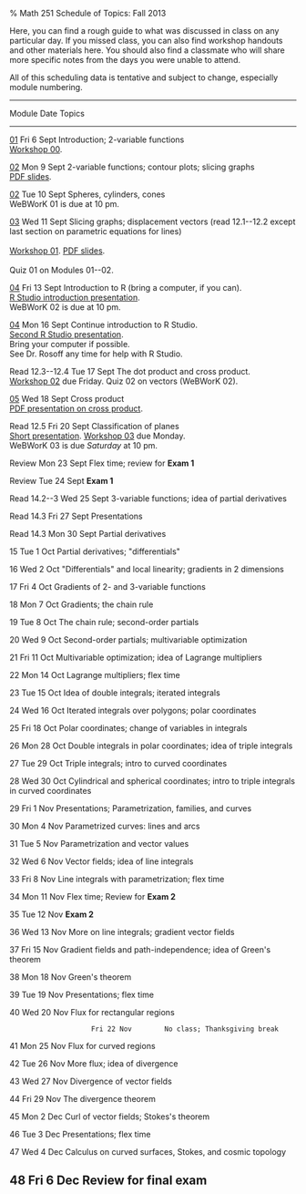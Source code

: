 % Math 251 Schedule of Topics: Fall 2013 

Here, you can find a rough guide to what was discussed in class on any
particular day. If you missed class, you can also find workshop handouts
and other materials here. You should also find a classmate who will share
more specific notes from the days you were unable to attend.

All of this scheduling data is tentative and subject to change, especially
module numbering.

-------------------------------------------------------------------------------------------
 Module                   Date           Topics 
------------------   --------------     ---------------------------------------------------
  [01][m01]             Fri 6 Sept        Introduction; 2-variable functions <br />
                                          [Workshop 00][w00].
                                                                           
  [02][m02]             Mon 9 Sept        2-variable functions; contour plots; slicing graphs <br />
                                          [PDF slides][d01].
               
  [02][m02]             Tue 10 Sept       Spheres, cylinders, cones <br />
                                          WeBWorK 01 is due at 10 pm.
                                          
  [03][m03]             Wed 11 Sept       Slicing graphs; displacement vectors (read 12.1--12.2 except last section on parametric equations for lines) <br />  
                                          [Workshop 01][w01]. [PDF slides][d02]. <br />  
                                          Quiz 01 on Modules 01--02.            
         
  [04][m04]             Fri 13 Sept       Introduction to R (bring a computer, if you can). <br />
                                          [R Studio introduction presentation][d03]. <br />
                                          WeBWorK 02 is due at 10 pm.
         
  [04][m04]             Mon 16 Sept       Continue introduction to R Studio. <br />
                                          [Second R Studio presentation][d04]. <br />
                                          Bring your computer if possible. <br />
                                          See Dr. Rosoff any time for help with R Studio.
                                                                                
  Read 12.3--12.4       Tue 17 Sept       The dot product and cross product. <br />
                                          [Workshop 02][w02] due Friday.
                                          Quiz 02 on vectors (WeBWorK 02). 
                                                                                              
  [05][m05]             Wed 18 Sept       Cross product <br />
                                          [PDF presentation on cross product][d05].
                                                                                      
  Read 12.5             Fri 20 Sept       Classification of planes <br />
                                          [Short presentation][d06].
                                          [Workshop 03][w03] due Monday. <br />
                                          WeBWorK 03 is due *Saturday* at 10 pm.

  Review                Mon 23 Sept       Flex time; review for **Exam 1**
                                          
  Review                Tue 24 Sept       **Exam 1**
                                          
  Read 14.2--3          Wed 25 Sept       3-variable functions; idea of partial derivatives
                                                                                
  Read 14.3             Fri 27 Sept       Presentations
                                                                                
  Read 14.3             Mon 30 Sept       Partial derivatives
                                                                                                                       
  15                    Tue 1 Oct         Partial derivatives; "differentials"
                                                                                
  16                    Wed 2 Oct         "Differentials" and local linearity; gradients in 2 dimensions 
                                                                                
  17                    Fri 4 Oct         Gradients of 2- and 3-variable functions
                                                                                
  18                    Mon 7 Oct         Gradients; the chain rule
                                                                                
  19                    Tue 8 Oct         The chain rule; second-order partials
                                                                                
  20                    Wed 9 Oct         Second-order partials; multivariable optimization
                                                                                
  21                    Fri 11 Oct        Multivariable optimization; idea of Lagrange multipliers
                                                                                                            
  22                    Mon 14 Oct        Lagrange multipliers; flex time
                                                                                
  23                    Tue 15 Oct        Idea of double integrals; iterated integrals
                                                                                                                              
  24                    Wed 16 Oct        Iterated integrals over polygons; polar coordinates
                                                                                
  25                    Fri 18 Oct        Polar coordinates; change of variables in integrals
                                                                                                           
  26                    Mon 28 Oct        Double integrals in polar coordinates; idea of triple integrals
                                                                                           
  27                    Tue 29 Oct        Triple integrals; intro to curved coordinates
                                                                                
  28                    Wed 30 Oct        Cylindrical and spherical coordinates; intro to triple integrals in curved coordinates 
                                                                                
  29                    Fri 1 Nov         Presentations; Parametrization, families, and curves
                                          
  30                    Mon 4 Nov         Parametrized curves: lines and arcs
                                          
  31                    Tue 5 Nov         Parametrization and vector values
                                                                                
  32                    Wed 6 Nov         Vector fields; idea of line integrals
                                                                                                                      
  33                    Fri 8 Nov         Line integrals with parametrization; flex time
                                                                                
  34                    Mon 11 Nov        Flex time; Review for **Exam 2**
                                          
  35                    Tue 12 Nov        **Exam 2**
                                          
  36                    Wed 13 Nov        More on line integrals; gradient vector fields
                                                                                
  37                    Fri 15 Nov        Gradient fields and path-independence; idea of Green's theorem
                                                                                
  38                    Mon 18 Nov        Green's theorem
                                                                                
  39                    Tue 19 Nov        Presentations; flex time 
                                                                                                                      
  40                    Wed 20 Nov        Flux for rectangular regions
                                                                                
                        Fri 22 Nov        No class; Thanksgiving break
                                                                                
  41                    Mon 25 Nov        Flux for curved regions
                                                                                
  42                    Tue 26 Nov        More flux; idea of divergence
                                                                                
  43                    Wed 27 Nov        Divergence of vector fields
                                                                                
  44                    Fri 29 Nov        The divergence theorem
                                                                                
  45                    Mon 2 Dec         Curl of vector fields; Stokes's theorem
                                                                                
  46                    Tue 3 Dec         Presentations; flex time
                                                                                                                      
  47                    Wed 4 Dec         Calculus on curved surfaces, Stokes, and cosmic topology
                                                                                
  48                    Fri 6 Dec         Review for final exam
---------------------------------------------------------------------------------------------

[m01]: modules/01/Module.html
[m02]: modules/02/Module.html
[m03]: modules/03/Module.html
[m04]: modules/04/Module.html
[m05]: modules/05/Module.html
[m06]: modules/06/Module.html
[m07]: modules/07/Module.html
[m08]: modules/08/Module.html
[m09]: modules/09/Module.html
[m10]: modules/10/Module.html
[m11]: modules/11/Module.html
[m12]: modules/12/Module.html
[m13]: modules/13/Module.html
[m14]: modules/14/Module.html
[m15]: modules/15/Module.html
[m16]: modules/16/Module.html

[w00]: workshops/00/Workshop.pdf
[w01]: workshops/01/Workshop.pdf
[w02]: workshops/02/Workshop.pdf
[w03]: workshops/03/Workshop.pdf
[w04]: workshops/04/Workshop.pdf
[w05]: workshops/05/Workshop.pdf
[w06]: workshops/06/Workshop.pdf
[w07]: workshops/07/Workshop.pdf
[w08]: workshops/08/Workshop.pdf
[w09]: workshops/09/Workshop.pdf
[w10]: workshops/10/Workshop.pdf
[w11]: workshops/11/Workshop.pdf
[w12]: workshops/12/Workshop.pdf
[w13]: workshops/13/Workshop.pdf
[w14]: workshops/14/Workshop.pdf
[w15]: workshops/15/Workshop.pdf
[w16]: workshops/16/Workshop.pdf

[d01]: decks/01/Deck.pdf
[d02]: decks/02/Deck.pdf
[d03]: decks/03/Deck.pdf
[d04]: decks/04/Deck.pdf
[d05]: decks/05/Deck.pdf
[d06]: decks/06/Deck.pdf
[d07]: decks/07/Deck.pdf
[d08]: decks/08/Deck.pdf
[d09]: decks/09/Deck.pdf
[d10]: decks/10/Deck.pdf
[d11]: decks/11/Deck.pdf
[d12]: decks/12/Deck.pdf
[d13]: decks/13/Deck.pdf
[d14]: decks/14/Deck.pdf
[d15]: decks/15/Deck.pdf
[d16]: decks/16/Deck.pdf
